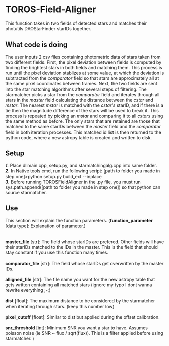 # TOROS-Field-Aligner
This function takes in two fields of detected stars and matches their photutils DAOStarFinder starIDs together.

## What code is doing
The user inputs 2 csv files containing photometric data of stars taken from two different fields. First, the pixel deviation between fields is computed by finding the brightest stars in both fields and matching them. This process is run
until the pixel deviation stablizes at some value, at which the deviation is subtracted from the *comparator* field so that stars are approximately all at the same pixel coordinates between frames. Next, the two fields are sent into the
star matching algorithms after several steps of filtering. The starmatcher picks a star from the *comparator* field and iterates through all stars in the *master* field calculating the distance between the *cstar* and *mstar*. The nearest *mstar* is matched with the *cstar's* starID, and if there is a tie then the magnitude difference of the stars will be used to break it. This process is repeated by picking an *mstar* and comparing it to all *cstars* using the same method as before. The only stars that are retained are those that matched to the same starIDs between the *master* field and the *comparator* field in both iteration processes. This matched id list is then returned to the python code, where a new astropy table is created and written to disk.

## Setup 
***1.*** Place dllmain.cpp, setup.py, and starmatchingalg.cpp into same folder. \
***2.*** In Native tools cmd, run the following script: [path to folder you made in step one]>python setup.py build_ext --inplace \
***3.*** Before running TOROSFieldAligner in the .py file, you must run sys.path.append([path to folder you made in step one]) so that python can source starmatcher.

## Use
This section will explain the function parameters. (**function_parameter** [data type]: Explanation of parameter.) \
\
\
**master_file** [str]: The field whose starIDs are prefered. Other fields will have their starIDs matched to the IDs in the master. This is the field that should stay constant if you use this function many times. \
\
**comparator_file** [str]: The field whose starIDs get overwritten by the master IDs. \
\
**alligned_file** [str]: The file name you want for the new astropy table that gets written containing all matched stars (ignore my typo I dont wanna rewrite everything ;-;) \
\
**dist** [float]: The maximum distance to be considered by the starmatcher when iterating through stars. (keep this number low) \
\
**pixel_cutoff** [float]: Similar to dist but applied during the offset calibration. \
\
**snr_threshold** [int]: Minimum SNR you want a star to have. Assumes poisson noise (ie SNR ~ flux / sqrt(flux)). This is a filter applied before using starmatcher. 
\

